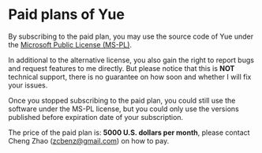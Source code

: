 # Paid plans of Yue

By subscribing to the paid plan, you may use the source code of Yue under the
[Microsoft Public License (MS-PL)](./ALTERNATIVE_LICENSE).

In additional to the alternative license, you also gain the right to report
bugs and request features to me directly. But please notice that this is __NOT__
technical support, there is no guarantee on how soon and whether I will fix
your issues.

Once you stopped subscribing to the paid plan, you could still use the software
under the MS-PL license, but you could only use the versions published before
expiration date of your subscription.

The price of the paid plan is: __5000 U.S. dollars per month__, please
contact Cheng Zhao (zcbenz@gmail.com) on how to pay.
